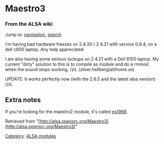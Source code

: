 Maestro3
========

### From the ALSA wiki

Jump to: [navigation](#mw-head), [search](#p-search)

i'm having bad hardware freezes on 2.4.20 / 2.4.21 with version 0.9.4,
on a dell c600 laptop. Any help appreciated

I am also having some serious lockups on 2.4.21 with a Dell 8100 laptop.
My current "dirty" solution to this is to compile as module and do a
rmmod when the sound stops working. /ziL (zilver.hellberg(at)home.se)

UPDATE: It works perfectly now (with the 2.6.5 and the latest alsa
version) /ziL

Extra notes
-----------

If you're looking for the maestro2 module, it's called
[es1968](/Es1968 "Es1968").

Retrieved from
"[http://alsa.opensrc.org/Maestro3](http://alsa.opensrc.org/Maestro3)"

[Category](/Special:Categories "Special:Categories"): [ALSA
modules](/Category:ALSA_modules "Category:ALSA modules")

